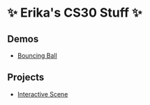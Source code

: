 # ✨ Erika's CS30 Stuff ✨

## Demos
- [Bouncing Ball](01-ball)

## Projects
- [Interactive Scene](01-Burgeria)